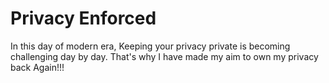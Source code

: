 # Privacy Enforced
 In this day of modern era, Keeping your privacy private is becoming challenging day by day. That's why I have made my aim to own my privacy back Again!!!
